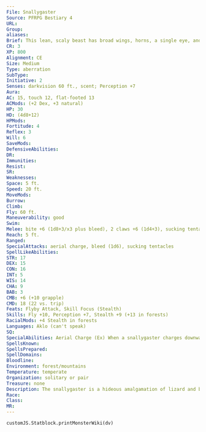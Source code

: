 ```yaml
---
File: Snallygaster
Source: PFRPG Bestiary 4
URL: 
Group: 
aliases: 
Brief: This lean, scaly beast has broad wings, horns, a single eye, and writhing tentacles within its sharp, toothy beak.
CR: 3
XP: 800
Alignment: CE
Size: Medium
Type: aberration
SubType: 
Initiative: 2
Senses: darkvision 60 ft., scent; Perception +7
Aura: 
AC: 15, touch 12, flat-footed 13
ACMods: (+2 Dex, +3 natural)
HP: 30
HD: (4d8+12)
HPMods: 
Fortitude: 4
Reflex: 3
Will: 6
SaveMods: 
DefensiveAbilities: 
DR: 
Immunities: 
Resist: 
SR: 
Weaknesses: 
Space: 5 ft.
Speed: 20 ft.
MoveMods: 
Burrow: 
Climb: 
Fly: 60 ft.
Maneuverability: good
Swim: 
Melee: bite +6 (1d8+3/x3 plus bleed), 2 claws +6 (1d4+3), sucking tentacles +1 (1d4+1 plus grab)
Reach: 5 ft.
Ranged: 
SpecialAttacks: aerial charge, bleed (1d6), sucking tentacles
SpellLikeAbilities: 
STR: 17
DEX: 15
CON: 16
INT: 5
WIS: 14
CHA: 9
BAB: 3
CMB: +6 (+10 grapple)
CMD: 18 (22 vs. trip)
Feats: Flyby Attack, Skill Focus (Stealth)
Skills: Fly +10, Perception +7, Stealth +9 (+13 in forests)
RacialMods: +4 Stealth in forests
Languages: Aklo (can't speak)
SQ: 
SpecialAbilities: Aerial Charge (Ex) When a snallygaster charges downward at an angle of 45 degrees or more, its bite attack deals double damage (or triple damage on a critical hit). Bleed damage is not multiplied for this attack.  Sucking Tentacles (Ex) A snallygaster uses its retractable tentacles to suck blood from its victim's bleeding wounds. If a target has a bleed effect and the snallygaster grabs it with tentacles or maintains a grapple against it, the target takes double the normal bleed damage at the beginning of its next turn. When the snallygaster is using its tentacles, it cannot make bite attacks.
SpellsKnown: 
SpellsPrepared: 
SpellDomains: 
Bloodline: 
Environment: forest/mountains
Temperature: temperate
Organization: solitary or pair
Treasure: none
Description: The snallygaster is a hideous amalgamation of lizard and bird that preys on unwary travelers. Its claws and beak have an almost metallic sheen to them, hinting at their sharpness and strength. Black stripes run the length of its scaly blue hide all the way to the tip of its long, sinuous tail. The snallygaster's serpentine neck terminates at a small, birdlike head with a single eye set in the center of the forehead. In place of a tongue, its long throat contains a slobbering mass of tentacles that twist and squirm grotesquely whenever the creature extends them.  A typical snallygaster measures 9 feet from the tip of its tail to the point of its beak, with a wingspan of 15 feet and a weight of approximately 200 pounds. The snallygaster is an ambush predator, attacking its prey from above. Once it spots a potential victim, it dives toward its unsuspecting foe, using the fall to build up momentum. Once its foe lies dead or unconscious, the snallygaster uses its tonguelike tentacles to slurp up the victim's blood. The only thing a snallygaster craves more than blood is alcohol, and it spends much of each autumn scouring its territory for fermenting fruit, on which it gorges itself until thoroughly inebriated. Intoxicated snallygasters are extremely aggressive. Snallygasters prefer to nest in wooded, mountainous regions. They are primarily active during the day, which they spend searching for food or scaring off rivals. Whether or not a female snallygaster finds a mate, it lays one to two eggs per year.
Race: 
Class: 
MR: 
---
```

```dataviewjs
customJS.Statblock.printMonsterWiki(dv)
```
